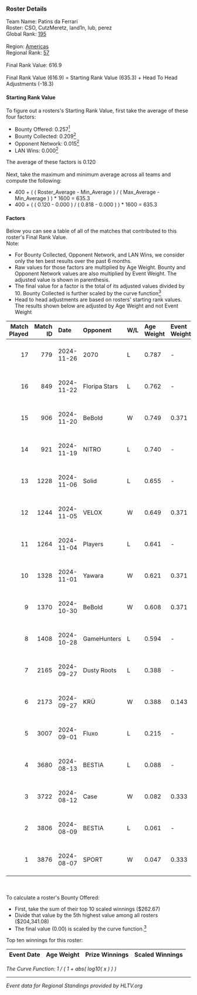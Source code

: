 ### Roster Details<br />
Team Name: Patins da Ferrari<br />
Roster: CSO, CutzMeretz, land1n, lub, perez<br />
Global Rank: [195](../../standings_global_2025_01_27.md)<br />
<br />
Region: [Americas]( ../../standings_americas_2025_01_27.md)<br />
Regional Rank: [57]( ../../standings_americas_2025_01_27.md)<br />
<br />
Final Rank Value:  616.9<br />
<br />
Final Rank Value (616.9) = Starting Rank Value (635.3) + Head To Head Adjustments (-18.3)<br />

#### Starting Rank Value<br />
To figure out a rosters's Starting Rank Value, first take the average of these four factors:<br />
- Bounty Offered: 0.257[<sup>1</sup>](#table2)
- Bounty Collected: 0.209[<sup>2</sup>](#table1)
- Opponent Network: 0.015[<sup>2</sup>](#table1)
- LAN Wins: 0.000[<sup>2</sup>](#table1)

The average of these factors is 0.120<br />
<br />
Next, take the maximum and minimum average across all teams and compute the following:<br />
- 400 + ( ( Roster_Average - Min_Average ) / ( Max_Average - Min_Average ) ) * 1600 = 635.3
- 400 + ( ( 0.120 - 0.000 ) / ( 0.818 - 0.000 ) ) * 1600 = 635.3


#### Factors<br />
Below you can see a table of all of the matches that contributed to this roster's Final Rank Value.<br />
Note:<br />

- For Bounty Collected, Opponent Network, and LAN Wins, we consider only the ten best results over the past 6 months.
- Raw values for those factors are multiplied by Age Weight. Bounty and Opponent Network values are also multiplied by Event Weight. The adjusted value is shown in parenthesis.
- The final value for a factor is the total of its adjusted values divided by 10. Bounty Collected is further scaled by the curve function[<sup>3</sup>](#curveFunction)
- Head to head adjustments are based on rosters' starting rank values. The results shown below are adjusted by Age Weight and not Event Weight
<span id="table1"></span><br />


| Match Played | Match ID | Date       | Opponent      | W/L | Age Weight | Event Weight | Bounty Collected | Opponent Network | LAN Wins  | H2H Adj. | Roster                               |
| -: | -: | :- | :- | :- | :- | :- | :- | :- | :- | -: | :- |
|           17 |      779 | 2024-11-26 | 2070          | L   | 0.787      | -            | -                | -                | -         |   -11.15 | CSO, CutzMeretz, land1n, lub, perez  |
|           16 |      849 | 2024-11-22 | Floripa Stars | L   | 0.762      | -            | -                | -                | -         |   -12.97 | CSO, CutzMeretz, land1n, lub, perez  |
|           15 |      906 | 2024-11-20 | BeBold        | W   | 0.749      | 0.371        | 0.000 (0.000)    | 0.000 (0.000)    | 0 (0.000) |     4.82 | CSO, CutzMeretz, land1n, lub, perez  |
|           14 |      921 | 2024-11-19 | NITRO         | L   | 0.740      | -            | -                | -                | -         |   -10.98 | CSO, CutzMeretz, land1n, lub, perez  |
|           13 |     1228 | 2024-11-06 | Solid         | L   | 0.655      | -            | -                | -                | -         |    -3.66 | CSO, CutzMeretz, Lcm, lub, perez     |
|           12 |     1244 | 2024-11-05 | VELOX         | W   | 0.649      | 0.371        | 0.000 (0.000)    | 0.162 (0.039)    | 0 (0.000) |     7.16 | CSO, CutzMeretz, Lcm, lub, perez     |
|           11 |     1264 | 2024-11-04 | Players       | L   | 0.641      | -            | -                | -                | -         |    -7.78 | CSO, CutzMeretz, Lcm, lub, perez     |
|           10 |     1328 | 2024-11-01 | Yawara        | W   | 0.621      | 0.371        | 0.005 (0.001)    | 0.386 (0.089)    | 0 (0.000) |    12.26 | CSO, CutzMeretz, Lcm, lub, perez     |
|            9 |     1370 | 2024-10-30 | BeBold        | W   | 0.608      | 0.371        | 0.000 (0.000)    | 0.000 (0.000)    | 0 (0.000) |     3.84 | CSO, CutzMeretz, Lcm, lub, perez     |
|            8 |     1408 | 2024-10-28 | GameHunters   | L   | 0.594      | -            | -                | -                | -         |    -6.91 | CSO, CutzMeretz, Lcm, lub, perez     |
|            7 |     2165 | 2024-09-27 | Dusty Roots   | L   | 0.388      | -            | -                | -                | -         |    -2.96 | CSO, CutzMeretz, jz, Lcm, perez      |
|            6 |     2173 | 2024-09-27 | KRÜ           | W   | 0.388      | 0.143        | 0.004 (0.000)    | 0.362 (0.020)    | 0 (0.000) |     9.08 | CSO, CutzMeretz, jz, Lcm, perez      |
|            5 |     3007 | 2024-09-01 | Fluxo         | L   | 0.215      | -            | -                | -                | -         |    -0.57 | CSO, CutzMeretz, Maluk3, perez, prt  |
|            4 |     3680 | 2024-08-13 | BESTIA        | L   | 0.088      | -            | -                | -                | -         |    -0.24 | CSO, CutzMeretz, Misfit, perez, zede |
|            3 |     3722 | 2024-08-12 | Case          | W   | 0.082      | 0.333        | 0.007 (0.000)    | 0.178 (0.005)    | 0 (0.000) |     1.61 | CSO, CutzMeretz, Misfit, perez, zede |
|            2 |     3806 | 2024-08-09 | BESTIA        | L   | 0.061      | -            | -                | -                | -         |    -0.16 | CSO, CutzMeretz, Misfit, perez, zede |
|            1 |     3876 | 2024-08-07 | SPORT         | W   | 0.047      | 0.333        | 0.000 (0.000)    | 0.000 (0.000)    | 0 (0.000) |     0.31 | CSO, CutzMeretz, Misfit, perez, zede |

<br />
<span id="table2"></span><br />
To calculate a roster's Bounty Offered:<br />

- First, take the sum of their top 10 scaled winnings ($262.67)
- Divide that value by the 5th highest value among all rosters ($204,341.08)
- The final value (0.00) is scaled by the curve function.[<sup>3</sup>](#curveFunction)

Top ten winnings for this roster:<br />

| Event Date | Age Weight | Prize Winnings | Scaled Winnings |
| :- | -: | :- | :- |


<span id="curveFunction"></span>_The Curve Function: 1 / ( 1 + abs( log10( x ) ) )_<br />

---
_Event data for Regional Standings provided by HLTV.org_<br />
